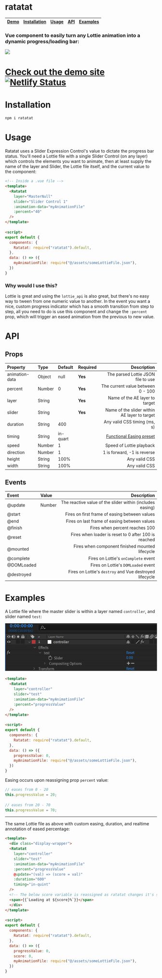 # ratatat

| [Demo](https://ratatat-demo.netlify.app/) | [Installation](#installation) | [Usage](#usage) | [API](#api) | [Examples](#examples) |
| ----------------------------------------- | :---------------------------: | :-------------: | :---------: | :-------------------: |


### Vue component to easily turn any Lottie animation into a dynamic progress/loading bar:

![](https://thumbs.gfycat.com/FearfulDimBuck-size_restricted.gif)

# [Check out the demo site](https://ratatat-demo.netlify.app/) [![Netlify Status](https://api.netlify.com/api/v1/badges/82ed3474-6a7b-4424-afc5-3464beb982d7/deploy-status)](https://app.netlify.com/sites/ratatat-demo/deploys)

# Installation

```bash
npm i ratatat
```

# Usage

Ratatat uses a Slider Expression Control's value to dictate the progress bar status. You'll need a Lottie file with a single Slider Control (on any layer) which controls the elements you want to animate, then at least supply the name of the layer and Slider, the Lottie file itself, and the current value to the component:

```html
<!-- Inside a .vue file -->
<template>
  <Ratatat
    layer="MasterNull"
    slider="Slider Control 1"
    :animation-data="myAnimationFile"
    :percent="40"
  />
</template>

<script>
export default {
  components: {
    Ratatat: require("ratatat").default,
  },
  data: () => ({
    myAnimationFile: require("@/assets/someLottieFile.json"),
  })
}
```

### Why would I use this?

Lottie is great and using the `lottie_api` is also great, but there's no easy way to tween from one numeric value to another. In the event you want a nice, custom progress indicator which has a smooth transition from step to step, all you need to do is use this component and change the `:percent` prop, which will trigger an eased animation from the previous to new value.

# API

## Props

| Property       | Type   | Default  | Required |                                                                                     Description |
| :------------- | :----- | :------- | :------- | ----------------------------------------------------------------------------------------------: |
| animation-data | Object | null     | **Yes**  |                                                              The parsed Lottie JSON file to use |
| percent        | Number | 0        | **Yes**  |                                                               The current value between 0 - 100 |
| layer          | String |          | **Yes**  |                                                                  Name of the AE layer to target |
| slider         | String |          | **Yes**  |                                                    Name of the slider within AE layer to target |
| duration       | String | 400      |          |                                                                    Any valid CSS timing (ms, s) |
| timing         | String | in-quart |          | [Functional Easing preset](https://github.com/CharlotteGore/functional-easing#easerusingpreset) |
| speed          | Number | 1        |          |                                                                        Speed of Lottie playback |
| direction      | Number | 1        |          |                                                                     1 is forward, -1 is reverse |
| height         | String | 100%     |          |                                                                                   Any valid CSS |
| width          | String | 100%     |          |                                                                                   Any valid CSS |

## Events

| Event      | Value  |                                               Description |
| :--------- | :----- | --------------------------------------------------------: |
| @update    | Number | The reactive value of the slider within (includes easing) |
| @start     |        |             Fires on first frame of easing between values |
| @end       |        |              Fires on last frame of easing between values |
| @finish    |        |                            Fires when percent reaches 100 |
| @reset     |        |      Fires when loader is reset to 0 after 100 is reached |
| @mounted   |        |           Fires when component finished mounted lifecycle |
| @complete  |        |                      Fires on Lottie's `onComplete` event |
| @DOMLoaded |        |                       Fires on Lottie's `DOMLoaded` event |
| @destroyed |        |   Fires on Lottie's `destroy` and Vue destroyed lifecycle |

# Examples

A Lottie file where the master slider is within a layer named `controller`, and slider named `test`:

![](./assets/screenshot.png)

```html
<template>
  <Ratatat
    layer="controller"
    slider="test"
    :animation-data="myAnimationFile"
    :percent="progressValue"
  />
</template>

<script>
export default {
  components: {
    Ratatat: require("ratatat").default,
  },
  data: () => ({
    progressValue: 0,
    myAnimationFile: require("@/assets/someLottieFile.json"),
  })
}
```

Easing occurs upon reassigning prop `percent` value:

```js
// eases from 0 - 20
this.progressValue = 20;

// eases from 20 - 70
this.progressValue = 70;
```

---

The same Lottie file as above with custom easing, duration, and realtime annotation of eased percentage:

```html
<template>
  <div class="display-wrapper">
  <Ratatat
    layer="controller"
    slider="test"
    :animation-data="myAnimationFile"
    :percent="progressValue"
    @update="(val) => (score = val)"
    :duration="600"
    timing="in-quint"
  />
  <!-- The below score variable is reassigned as ratatat changes it's slider value via @update -->
  <span>{{`Loading at ${score}%`}}</span>
  </div>
</template>

<script>
export default {
  components: {
    Ratatat: require("ratatat").default,
  },
  data: () => ({
    progressValue: 0,
    score: 0,
    myAnimationFile: require("@/assets/someLottieFile.json"),
  })
}
```
